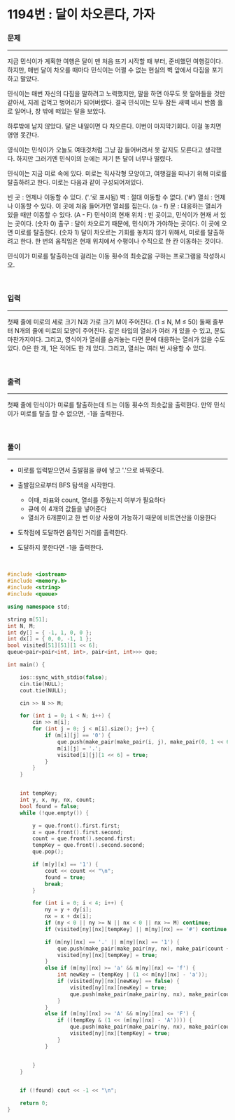 1194번 : 달이 차오른다, 가자
===

### 문제
---
지금 민식이가 계획한 여행은 달이 맨 처음 뜨기 시작할 때 부터, 준비했던 여행길이다. 하지만, 매번 달이 차오를 때마다 민식이는 어쩔 수 없는 현실의 벽 앞에서 다짐을 포기하고 말았다.

민식이는 매번 자신의 다짐을 말하려고 노력했지만, 말을 하면 아무도 못 알아들을 것만 같아서, 지레 겁먹고 벙어리가 되어버렸다. 결국 민식이는 모두 잠든 새벽 네시 반쯤 홀로 일어나, 창 밖에 떠있는 달을 보았다.

하루밖에 남지 않았다. 달은 내일이면 다 차오른다. 이번이 마지막기회다. 이걸 놓치면 영영 못간다.

영식이는 민식이가 오늘도 여태것처럼 그냥 잠 들어버려서 못 갈지도 모른다고 생각했다. 하지만 그러기엔 민식이의 눈에는 저기 뜬 달이 너무나 떨렸다.

민식이는 지금 미로 속에 있다. 미로는 직사각형 모양이고, 여행길을 떠나기 위해 미로를 탈출하려고 한다. 미로는 다음과 같이 구성되어져있다.

빈 곳 : 언제나 이동할 수 있다. ('.‘로 표시됨)
벽 : 절대 이동할 수 없다. (‘#’)
열쇠 : 언제나 이동할 수 있다. 이 곳에 처음 들어가면 열쇠를 집는다. (a - f)
문 : 대응하는 열쇠가 있을 때만 이동할 수 있다. (A - F)
민식이의 현재 위치 : 빈 곳이고, 민식이가 현재 서 있는 곳이다. (숫자 0)
출구 : 달이 차오르기 때문에, 민식이가 가야하는 곳이다. 이 곳에 오면 미로를 탈출한다. (숫자 1)
달이 차오르는 기회를 놓치지 않기 위해서, 미로를 탈출하려고 한다. 한 번의 움직임은 현재 위치에서 수평이나 수직으로 한 칸 이동하는 것이다.

민식이가 미로를 탈출하는데 걸리는 이동 횟수의 최솟값을 구하는 프로그램을 작성하시오.

<br>

### 입력
---
첫째 줄에 미로의 세로 크기 N과 가로 크기 M이 주어진다. (1 ≤ N, M ≤ 50) 둘째 줄부터 N개의 줄에 미로의 모양이 주어진다. 같은 타입의 열쇠가 여러 개 있을 수 있고, 문도 마찬가지이다. 그리고, 영식이가 열쇠를 숨겨놓는 다면 문에 대응하는 열쇠가 없을 수도 있다. 0은 한 개, 1은 적어도 한 개 있다. 그리고, 열쇠는 여러 번 사용할 수 있다.

<br>

### 출력
---
첫째 줄에 민식이가 미로를 탈출하는데 드는 이동 횟수의 최솟값을 출력한다. 만약 민식이가 미로를 탈출 할 수 없으면, -1을 출력한다.


<br>

### 풀이
---

- 미로를 입력받으면서 출발점을 큐에 넣고 '.'으로 바꿔준다.

- 출발점으로부터 BFS 탐색을 시작한다.
  - 이때, 좌표와 count, 열쇠를 주웠는지 여부가 필요하다
  - 큐에 이 4개의 값들을 넣어준다
  - 열쇠가 6개뿐이고 한 번 이상 사용이 가능하기 때문에 비트연산을 이용한다

- 도착점에 도달하면 움직인 거리를 출력한다.

- 도달하지 못한다면 -1을 출력한다. 


<br>

```c++
#include <iostream>
#include <memory.h>
#include <string>
#include <queue>

using namespace std;

string m[51];
int N, M;
int dy[] = { -1, 1, 0, 0 };
int dx[] = { 0, 0, -1, 1 };
bool visited[51][51][1 << 6];
queue<pair<pair<int, int>, pair<int, int>>> que;

int main() {

	ios::sync_with_stdio(false);
	cin.tie(NULL);
	cout.tie(NULL);

	cin >> N >> M;

	for (int i = 0; i < N; i++) {
		cin >> m[i];
		for (int j = 0; j < m[i].size(); j++) {
			if (m[i][j] == '0') {
				que.push(make_pair(make_pair(i, j), make_pair(0, 1 << 6)));
				m[i][j] = '.';
				visited[i][j][1 << 6] = true;
			}
		}
	}


	int tempKey;
	int y, x, ny, nx, count;
	bool found = false;
	while (!que.empty()) {

		y = que.front().first.first;
		x = que.front().first.second;
		count = que.front().second.first;
		tempKey = que.front().second.second;
		que.pop();

		if (m[y][x] == '1') {
			cout << count << "\n";
			found = true;
			break;
		}

		for (int i = 0; i < 4; i++) {
			ny = y + dy[i];
			nx = x + dx[i];
			if (ny < 0 || ny >= N || nx < 0 || nx >= M) continue;
			if (visited[ny][nx][tempKey] || m[ny][nx] == '#') continue;

			if (m[ny][nx] == '.' || m[ny][nx] == '1') {
				que.push(make_pair(make_pair(ny, nx), make_pair(count + 1, tempKey)));
				visited[ny][nx][tempKey] = true;
			}
			else if (m[ny][nx] >= 'a' && m[ny][nx] <= 'f') {
				int newKey = (tempKey | (1 << m[ny][nx] - 'a'));
				if (visited[ny][nx][newKey] == false) {
					visited[ny][nx][newKey] = true;
					que.push(make_pair(make_pair(ny, nx), make_pair(count + 1, newKey)));
				}
			}
			else if (m[ny][nx] >= 'A' && m[ny][nx] <= 'F') {
				if ((tempKey & (1 << (m[ny][nx] - 'A')))) {
					que.push(make_pair(make_pair(ny, nx), make_pair(count + 1, tempKey)));
					visited[ny][nx][tempKey] = true;
				}
			}


		}
	}


	if (!found) cout << -1 << "\n";

	return 0;
}
```

